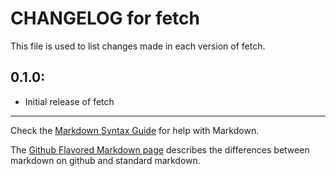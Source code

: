 # CHANGELOG for fetch

This file is used to list changes made in each version of fetch.

## 0.1.0:

* Initial release of fetch

- - -
Check the [Markdown Syntax Guide](http://daringfireball.net/projects/markdown/syntax) for help with Markdown.

The [Github Flavored Markdown page](http://github.github.com/github-flavored-markdown/) describes the differences between markdown on github and standard markdown.
